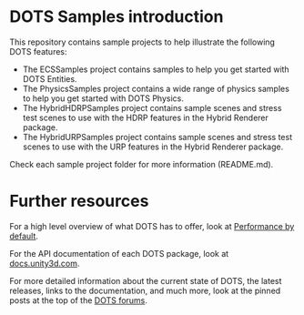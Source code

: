 # DOTS Samples introduction

This repository contains sample projects to help illustrate the following DOTS features:

- The ECSSamples project contains samples to help you get started with DOTS Entities.
- The PhysicsSamples project contains a wide range of physics samples to help you get started with DOTS Physics.
- The HybridHDRPSamples project contains sample scenes and stress test scenes to use with the HDRP features in the Hybrid Renderer package.
- The HybridURPSamples project contains sample scenes and stress test scenes to use with the URP features in the Hybrid Renderer package.

Check each sample project folder for more information (README.md).

# Further resources

For a high level overview of what DOTS has to offer, look at [Performance by default](https://unity.com/dots).

For the API documentation of each DOTS package, look at [docs.unity3d.com](https://docs.unity3d.com/Packages/com.unity.entities@0.51/manual/install_setup.html#entities-051-packages).

For more detailed information about the current state of DOTS, the latest releases, links to the documentation, and much more, look at the pinned posts at the top of the [DOTS forums](https://forum.unity.com/forums/data-oriented-technology-stack.147/).
